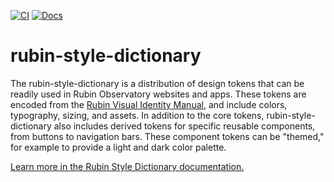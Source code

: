 [![CI](https://github.com/lsst-sqre/rubin-style-dictionary/actions/workflows/ci.yaml/badge.svg)](https://github.com/lsst-sqre/rubin-style-dictionary/actions/workflows/ci.yaml) [![Docs](https://img.shields.io/badge/style--dictionary-lsst.io-blue)](https://style-dictionary.lsst.io)

# rubin-style-dictionary

The rubin-style-dictionary is a distribution of design tokens that can be readily used in Rubin Observatory websites and apps. These tokens are encoded from the [Rubin Visual Identity Manual](https://docushare.lsst.org/docushare/dsweb/Get/Document-37294/20210212%20Visual%20Identity%20Manual%20%e2%80%94V7.pdf), and include colors, typography, sizing, and assets. In addition to the core tokens, rubin-style-dictionary also includes derived tokens for specific reusable components, from buttons to navigation bars. These component tokens can be "themed," for example to provide a light and dark color palette.

[Learn more in the Rubin Style Dictionary documentation.](https://style-dictionary.lsst.io)
